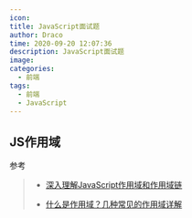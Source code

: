 ```yaml
---
icon: 
title: JavaScript面试题
author: Draco
time: 2020-09-20 12:07:36
description: JavaScript面试题
image: 
categories: 
  - 前端
tags: 
  - 前端
  - JavaScript
---
```






## JS作用域

参考

> - [深入理解JavaScript作用域和作用域链](https://blog.csdn.net/weixin_33933118/article/details/91456939?utm_medium=distribute.pc_relevant.none-task-blog-OPENSEARCH-2.channel_param&depth_1-utm_source=distribute.pc_relevant.none-task-blog-OPENSEARCH-2.channel_param)
>
> - [什么是作用域？几种常见的作用域详解]([https://blog.csdn.net/qq_37309764/article/details/105659829?utm_medium=distribute.pc_aggpage_search_result.none-task-blog-2~all~first_rank_v2~rank_v25-1-105659829.nonecase&utm_term=js%E7%9A%84%E4%BD%9C%E7%94%A8%E5%9F%9F%E6%9C%89%E5%93%AA%E5%87%A0%E7%A7%8D](https://blog.csdn.net/qq_37309764/article/details/105659829?utm_medium=distribute.pc_aggpage_search_result.none-task-blog-2~all~first_rank_v2~rank_v25-1-105659829.nonecase&utm_term=js的作用域有哪几种))



